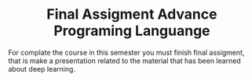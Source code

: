 
<h1><center>Final Assigment Advance Programing Languange</center></h1>

<p>For complate the course in this semester you must finish final assigment, that is make a presentation related to the material that has been learned about deep learning.</p>
